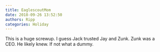 ```yaml
---
title: EaglescoutMom
date: 2018-09-26 13:52:50
authors: Ripp
categories: Holiday
---
```


 This is a huge screwup. I guess Jack trusted Jay and Zunk. Zunk was a CEO. He likely knew. If not what a dummy.